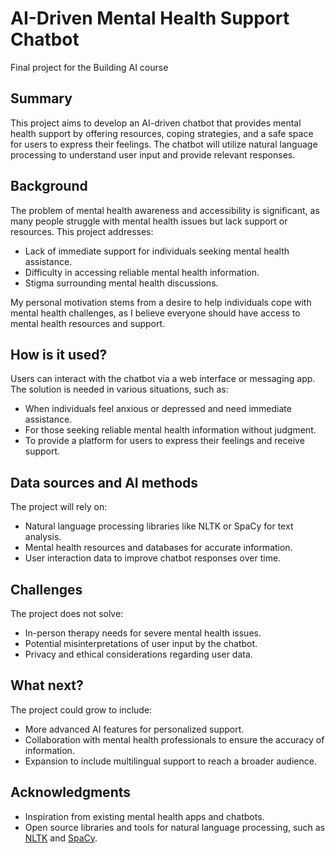 # AI-Driven Mental Health Support Chatbot

Final project for the Building AI course

## Summary

This project aims to develop an AI-driven chatbot that provides mental health support by offering resources, coping strategies, and a safe space for users to express their feelings. The chatbot will utilize natural language processing to understand user input and provide relevant responses.

## Background

The problem of mental health awareness and accessibility is significant, as many people struggle with mental health issues but lack support or resources. This project addresses:
* Lack of immediate support for individuals seeking mental health assistance.
* Difficulty in accessing reliable mental health information.
* Stigma surrounding mental health discussions.

My personal motivation stems from a desire to help individuals cope with mental health challenges, as I believe everyone should have access to mental health resources and support.

## How is it used?

Users can interact with the chatbot via a web interface or messaging app. The solution is needed in various situations, such as:
* When individuals feel anxious or depressed and need immediate assistance.
* For those seeking reliable mental health information without judgment.
* To provide a platform for users to express their feelings and receive support.

## Data sources and AI methods

The project will rely on:
* Natural language processing libraries like NLTK or SpaCy for text analysis.
* Mental health resources and databases for accurate information.
* User interaction data to improve chatbot responses over time.

## Challenges

The project does not solve:
* In-person therapy needs for severe mental health issues.
* Potential misinterpretations of user input by the chatbot.
* Privacy and ethical considerations regarding user data.

## What next?

The project could grow to include:
* More advanced AI features for personalized support.
* Collaboration with mental health professionals to ensure the accuracy of information.
* Expansion to include multilingual support to reach a broader audience.

## Acknowledgments

* Inspiration from existing mental health apps and chatbots.
* Open source libraries and tools for natural language processing, such as [NLTK](https://www.nltk.org/) and [SpaCy](https://spacy.io/).
